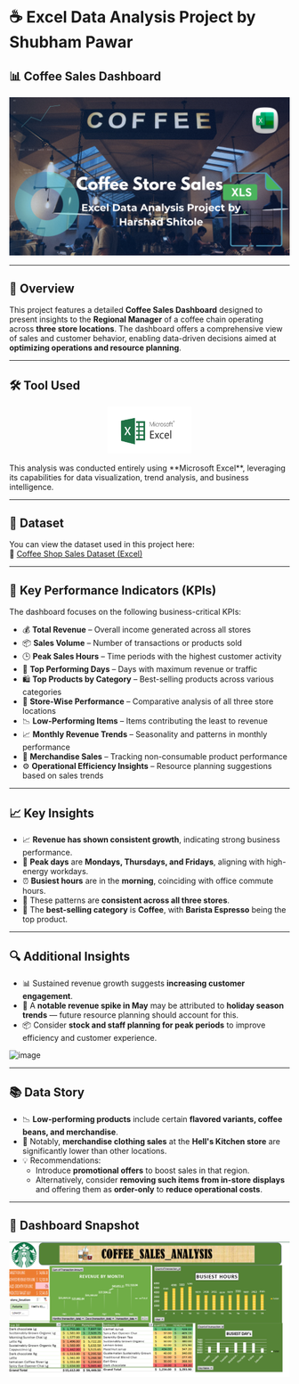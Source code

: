 # ☕ Excel Data Analysis Project by Shubham Pawar

## 📊 Coffee Sales Dashboard  
![Coffee Background Banner (4)](https://github.com/harshad1062/Excel_Coffee_Store_Project/blob/main/Images/Banner.png)

---

## 📌 Overview  
This project features a detailed **Coffee Sales Dashboard** designed to present insights to the **Regional Manager** of a coffee chain operating across **three store locations**. The dashboard offers a comprehensive view of sales and customer behavior, enabling data-driven decisions aimed at **optimizing operations and resource planning**.

---

## 🛠️ Tool Used  
<p align="center">
  <img src="https://github.com/mjshubham21/Excel_Coffe_Sales_Analysis/blob/main/images/microsoft-excel.png" alt="Microsoft Excel Logo" width="150"/>
</p>  
This analysis was conducted entirely using **Microsoft Excel**, leveraging its capabilities for data visualization, trend analysis, and business intelligence.

---

## 📁 Dataset  
You can view the dataset used in this project here:  
🔗 [Coffee Shop Sales Dataset (Excel)](https://github.com/harshad1062/Excel_Coffee_Store_Project/blob/main/Coffee_Shop_Sales_DATASET.xlsx)

---

## 🎯 Key Performance Indicators (KPIs)  
The dashboard focuses on the following business-critical KPIs:

- 💰 **Total Revenue** – Overall income generated across all stores  
- 📦 **Sales Volume** – Number of transactions or products sold  
- 🕒 **Peak Sales Hours** – Time periods with the highest customer activity  
- 📅 **Top Performing Days** – Days with maximum revenue or traffic  
- 🛍️ **Top Products by Category** – Best-selling products across various categories  
- 🏬 **Store-Wise Performance** – Comparative analysis of all three store locations  
- 📉 **Low-Performing Items** – Items contributing the least to revenue  
- 📈 **Monthly Revenue Trends** – Seasonality and patterns in monthly performance  
- 👕 **Merchandise Sales** – Tracking non-consumable product performance  
- ⚙️ **Operational Efficiency Insights** – Resource planning suggestions based on sales trends

---

## 📈 Key Insights  
- 📈 **Revenue has shown consistent growth**, indicating strong business performance.  
- 📅 **Peak days** are **Mondays, Thursdays, and Fridays**, aligning with high-energy workdays.  
- ⏰ **Busiest hours** are in the **morning**, coinciding with office commute hours.  
- 🏬 These patterns are **consistent across all three stores**.  
- 🥇 The **best-selling category** is **Coffee**, with **Barista Espresso** being the top product.

---

## 🔍 Additional Insights  
- 📊 Sustained revenue growth suggests **increasing customer engagement**.  
- 🌸 A **notable revenue spike in May** may be attributed to **holiday season trends** — future resource planning should account for this.  
- 📦 Consider **stock and staff planning for peak periods** to improve efficiency and customer experience.

![image](https://github.com/user-attachments/assets/16df1cba-d0fe-4dba-a1a9-e1e330c58dbf)

---

## 📚 Data Story  
- 📉 **Low-performing products** include certain **flavored variants, coffee beans, and merchandise**.  
- 🧥 Notably, **merchandise clothing sales** at the **Hell's Kitchen store** are significantly lower than other locations.  
- 💡 Recommendations:  
  - Introduce **promotional offers** to boost sales in that region.  
  - Alternatively, consider **removing such items from in-store displays** and offering them as **order-only** to **reduce operational costs**.

---

## 📎 Dashboard Snapshot  
![Dashboard Screenshot](https://github.com/harshad1062/Excel_Coffee_Store_Project/blob/main/Images/Dashboard.png)
